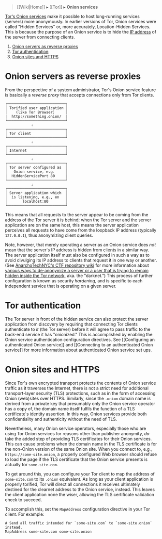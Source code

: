 > [[Wiki|Home]] ▸ [[Tor]] ▸ **Onion services**

[Tor's Onion services](https://www.torproject.org/docs/onion-services) make it possible to host long-running services (servers) more anonymously. In earlier versions of Tor, Onion services were called "Hidden Services" or, more accurately, Location-Hidden Services. This is because the purpose of an Onion service is to hide the [IP address](https://simple.wikipedia.org/wiki/IP_address) of the server from connecting clients.

1. [Onion servers as reverse proxies](#onion-servers-as-reverse-proxies)
1. [Tor authentication](#tor-authentication)
1. [Onion sites and HTTPS](#onion-sites-and-https)

# Onion servers as reverse proxies

From the perspective of a system administrator, Tor's Onion service feature is basically a *reverse proxy* that accepts connections only from Tor clients.

```
┌───────────────────────────┐
│ Torified user application │
│    (like Tor Browser)     │
|  http://something.onion/  |
└───────────────────────────┘
            ↓
┌───────────────────────────┐
│ Tor client                │
└───────────────────────────┘
            ↓
┌───────────────────────────┐
│ Internet                  │
└───────────────────────────┘
            ↓
┌───────────────────────────┐
│ Tor server configured as  │
│   Onion service, e.g.     │
|  HiddenServicePort 80     |
└───────────────────────────┘
            ↓
┌───────────────────────────┐
│ Server application which  │
│  is listening, e.g., on   │
│       localhost:80        │
└───────────────────────────┘
```

This means that all requests to the server appear to be coming from the address of the Tor server it is behind; when the Tor server and the server application are on the same host, this means the server application perceives all requests to have come from the loopback IP address (typically `127.0.0.1`), thus anonymizing client queries.

Note, however, that merely operating a server as an Onion service does *not* mean that the server's IP address is hidden from clients in a similar way. The server application itself must also be configured in such a way as to avoid divulging its IP address to clients that request it in one way or another. (See [AnarchoTechNYC's CTF repository wiki](https://github.com/AnarchoTechNYC/CTF/wiki) for more information about [various ways to de-anonymize a server or a user that is trying to remain hidden inside the Tor network](https://github.com/AnarchoTechNYC/CTF/wiki/Tor#de-anonymization-attacks), aka. the "darknet.") This process of further configuration is known as security *hardening*, and is specific to each independent service that is operating on a given server.

# Tor authentication

The Tor server in front of the hidden service can also protect the server application from discovery by requiring that connecting Tor clients authenticate to *it* (the Tor server) before it will agree to pass traffic to the back-end service it has "onionized." This is accomplished by enabling the Onion service authentication configuration directives. See [[Configuring an authenticated Onion service]] and [[Connecting to an authenticated Onion service]] for more information about authenticated Onion service set ups.

# Onion sites and HTTPS

Since Tor's own encrypted transport protects the contents of Onion service traffic as it traverses the Internet, there is not a strict need for additional transport-layer security (TLS) protections, such as in the form of accessing Onion (web)sites over HTTPS. Similarly, since the `.onion` domain name is derived from a private key that presumably only the Onion service operator has a copy of, the domain name itself fulfils the function of a TLS certificate's identity assertion. In this way, Onion services provide both confidentiality and authenticity without the need of TLS.

Nevertheless, many Onion service operators, especially those who are using Tor Onion services for reasons other than publisher anonymity, *do* take the added step of providing TLS certificates for their Onion services. This can cause problems when the domain name in the TLS certificate is for the non-Onion version of the same Onion site. When you connect to, e.g., `https://some-site.onion`, a properly configured Web browser should refuse to load the page if the TLS certificate that the Onion service presents is actually for `some-site.com`.

To get around this, you can configure your Tor client to map the address of `some-site.com` to its `.onion` equivalent. As long as your client application is properly torified, Tor will direct all connections it receives ultimately destined for the clearnet address to the Onion service, instead. This leaves the client application none the wiser, allowing the TLS certificate validation check to succeed.

To accomplish this, set the `MapAddress` configuration directive in your Tor client. For example:

```
# Send all traffic intended for `some-site.com` to `some-site.onion` instead.
MapAddress some-site.com some-site.onion
```